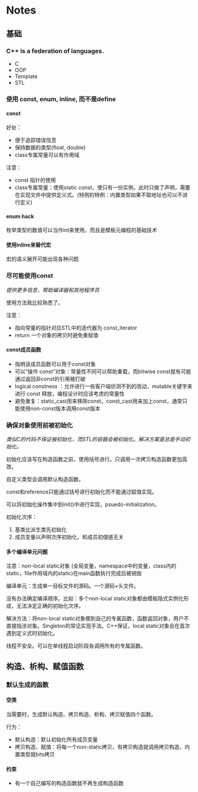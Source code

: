 # Notes

## 基础

### C++ is a federation of languages.

- C
- OOP
- Template
- STL

### 使用 const, enum, inline, 而不是define

#### const

好处：

- 便于追踪错误信息
- 保持数据的类型(float, double)
- class专属常量可以有作用域

注意：

- const 指针的使用
- class专属常量：使用static const，使只有一份实例。此时只做了声明，需要在实现文件中提供定义式。(特例的特例：内置类型如果不取地址也可以不进行定义)

#### enum hack

枚举类型的数值可以当作int来使用，而且是模板元编程的基础技术

#### 使用inline来替代宏

宏的语义展开可能出现各种问题

### 尽可能使用const

*提供更多信息，帮助编译器和其他程序员*

使用方法我比较熟悉了。

注意：

- 指向常量的指针对应STL中的迭代器为 const_iterator
- return 一个对象的拷贝时避免重赋值

#### const成员函数

- 指明该成员函数可以用于const对象
- 可以“操作 const”对象：常量性不同可以帮助重载，而bitwise const就有可能通过返回非const的引用被打破
- logical constness ：允许进行一些客户端侦测不到的改动，mutable关键字来进行 const 释放，编程设计时应该考虑的常量性
- 避免重复：static_cast用来移除const，const_cast用来加上const，通常只能使用non-const版本调用const版本

### 确保对象使用前被初始化

*类似C的代码不保证被初始化，而STL的容器会被初始化。解决方案是总是手动初始化。*

初始化应该写在构造函数之前，使用括号进行。只调用一次拷贝构造函数更加高效。

自定义类型会调用默认构造函数。

const和reference只能通过括号进行初始化而不能通过赋值实现。

可以将初始化操作集中到init()中进行实现，psuedo-initialization。

初始化次序：

1. 基类比派生类先初始化
2. 成员变量以声明次序初始化，和成员初值链无关

#### 多个编译单元问题

注意：non-local static对象 (全局变量，namespace中的变量，class内的static，file作用域内的static)在main函数执行完成后被销毁

编译单元：生成单一目标文件的源码。一个源码+头文件。

没有办法确定编译顺序。比如：多个non-local static对象都由模板隐式实例化形成，无法决定正确的初始化次序。

解决方法：将non-local static对象挪到自己的专属函数，函数返回对象，用户不直接指涉对象。Singleton的常见实现手法。C++保证，local static对象会在首次遇到定义式时初始化。

线程不安全。可以在单线程启动阶段各调用所有的专属函数。

## 构造、析构、赋值函数

### 默认生成的函数

#### 空类

当需要时，生成默认构造、拷贝构造、析构、拷贝赋值四个函数。

行为：

- 默认构造：默认初始化所有成员变量
- 拷贝构造、赋值：将每一个non-static拷贝，有拷贝构造就调用拷贝构造，内置类型就bits拷贝

#### 约束

- 有一个自己编写的构造函数就不再生成构造函数